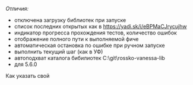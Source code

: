 ﻿<a id="markdown-vanessa-add--add-" name="vanessa-add--add-"></a>
*Отличия:*
* отключена загрузку библиотек при запуске
* список последних открытых как в https://yadi.sk/i/eBPMaCJrycujhw
* индикатор прогресса прохождения тестов, количество ошибок
* отображение полного пути к выполняемой фиче
* автоматическая остановка по ошибке при ручном запуске
* выполнить текущий шаг (как в УФ)
* автоподхват каталога бибилиотек C:\git\rossko-vanessa-lib
* для 5.6.0

Как указать свой
